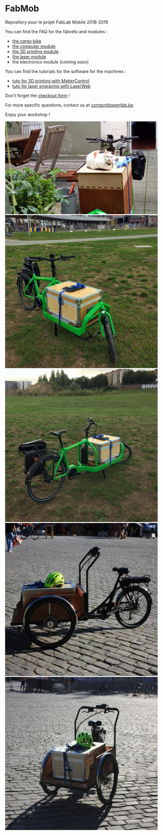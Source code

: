 # FabMob
Repository pour le projet FabLab Mobile 2018-2019

You can find the FAQ for the fabvélo and modules :
- [the cargo bike](https://github.com/openfab-lab/FabMob/blob/master/FAQ/FAQ_cargobike.md)
- [the computer module](https://github.com/openfab-lab/FabMob/blob/master/FAQ/FAQ_computers-module.md)
- [the 3D printing module](https://github.com/openfab-lab/FabMob/blob/master/FAQ/FAQ_3Dprinting-module.md)
- [the laser module](https://github.com/openfab-lab/FabMob/blob/master/FAQ/FAQ_laser_module.md)
- the electronics module (coming soon)

You can find the tutorials for the software for the machines :
- [tuto for 3D printing with MatterControl](https://github.com/openfab-lab/FabMob/blob/master/Tutos%20software/MatterControl.md)
- [tuto for laser engraving with LaserWeb](https://github.com/openfab-lab/FabMob/blob/master/Tutos%20software/LaserWeb.md)

Don't forget the [checkout form](https://framaforms.org/checkout-fabvelo-1549300778) !

For more specific questions, contact us at contact@openfab.be

Enjoy your workshop !

<img src="https://github.com/openfab-lab/FabMob/blob/master/FAQ/fabvelo_Vicky.jpg" width="500">

<img src="https://github.com/openfab-lab/FabMob/blob/master/FAQ/bullitt1.JPG" width="500">
<img src="https://github.com/openfab-lab/FabMob/blob/master/FAQ/bullitt2.JPG" width="500">
<img src="https://github.com/openfab-lab/FabMob/blob/master/FAQ/triporteur1.JPG" width="500">
<img src="https://github.com/openfab-lab/FabMob/blob/master/FAQ/triporteur2.JPG" width="500">
